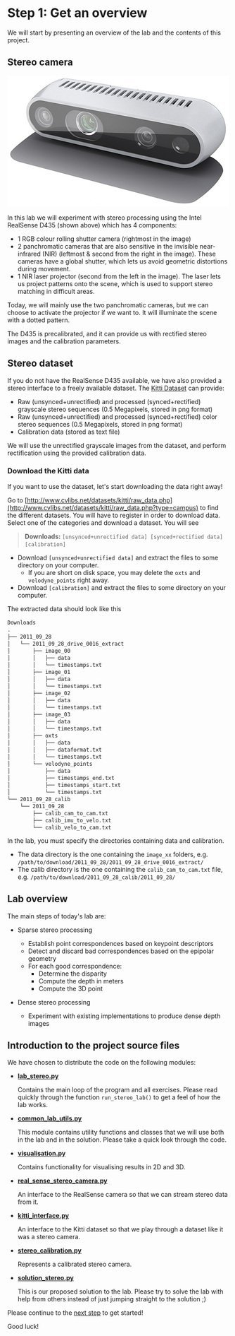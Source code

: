 # Step 1: Get an overview
We will start by presenting an overview of the lab and the contents of this project.

## Stereo camera
![Picture of the Intel RealSense D435](img/realsense_d435_perspective.jpg)

In this lab we will experiment with stereo processing using the Intel RealSense D435 (shown above) which has 4 components:
  - 1 RGB colour rolling shutter camera (rightmost in the image)
  - 2 panchromatic cameras that are also sensitive in the invisible near-infrared (NIR) (leftmost & second from the right in the image).
    These cameras have a global shutter, which lets us avoid geometric distortions during movement.
  - 1 NIR laser projector (second from the left in the image).
    The laser lets us project patterns onto the scene, which is used to support stereo matching in difficult areas.

Today, we will mainly use the two panchromatic cameras, but we can choose to activate the projector if we want to. 
It will illuminate the scene with a dotted pattern.

The D435 is precalibrated, and it can provide us with rectified stereo images and the calibration parameters.

## Stereo dataset
If you do not have the RealSense D435 available, we have also provided a stereo interface to a freely available dataset.
The [Kitti Dataset](http://www.cvlibs.net/datasets/kitti/index.php) can  provide:
  - Raw (unsynced+unrectified) and processed (synced+rectified) grayscale stereo sequences (0.5 Megapixels, stored in png format)
  - Raw (unsynced+unrectified) and processed (synced+rectified) color stereo sequences (0.5 Megapixels, stored in png format)
  - Calibration data (stored as text file)

We will use the unrectified grayscale images from the dataset, and perform rectification using the provided calibration data.

### Download the Kitti data
If you want to use the dataset, let's start downloading the data right away!

Go to [http://www.cvlibs.net/datasets/kitti/raw_data.php](http://www.cvlibs.net/datasets/kitti/raw_data.php?type=campus) to find the different datasets. 
You will have to register in order to download data.
Select one of the categories and download a dataset.
You will see

> **Downloads:** `[unsynced+unrectified data] [synced+rectified data] [calibration]`

- Download `[unsynced+unrectified data]` and extract the files to some directory on your computer.
  - If you are short on disk space, you may delete the `oxts` and `velodyne_points` right away.
- Download `[calibration]` and extract the files to some directory on your computer.


The extracted data should look like this
```
Downloads
.
├── 2011_09_28
│   └── 2011_09_28_drive_0016_extract
│       ├── image_00
│       │   ├── data
│       │   └── timestamps.txt
│       ├── image_01
│       │   ├── data
│       │   └── timestamps.txt
│       ├── image_02
│       │   ├── data
│       │   └── timestamps.txt
│       ├── image_03
│       │   ├── data
│       │   └── timestamps.txt
│       ├── oxts
│       │   ├── data
│       │   ├── dataformat.txt
│       │   └── timestamps.txt
│       └── velodyne_points
│           ├── data
│           ├── timestamps_end.txt
│           ├── timestamps_start.txt
│           └── timestamps.txt
└── 2011_09_28_calib
    └── 2011_09_28
        ├── calib_cam_to_cam.txt
        ├── calib_imu_to_velo.txt
        └── calib_velo_to_cam.txt
```

In the lab, you must specify the directories containing data and calibration.
- The data directory is the one containing the `image_xx` folders, e.g. `/path/to/download/2011_09_28/2011_09_28_drive_0016_extract/`
- The calib directory is the one containing the `calib_cam_to_cam.txt` file, e.g. `/path/to/download/2011_09_28_calib/2011_09_28/`


## Lab overview
The main steps of today's lab are:

- Sparse stereo processing
  - Establish point correspondences based on keypoint descriptors
  - Detect and discard bad correspondences based on the epipolar geometry
  - For each good correspondence:
    - Determine the disparity
    - Compute the depth in meters
    - Compute the 3D point

- Dense stereo processing
   - Experiment with existing implementations to produce dense depth images

## Introduction to the project source files
We have chosen to distribute the code on the following modules:

- [**lab_stereo.py**](../lab_stereo.py)

  Contains the main loop of the program and all exercises.
  Please read quickly through the function `run_stereo_lab()` to get a feel of how the lab works.

- [**common_lab_utils.py**](../common_lab_utils.py)

  This module contains utility functions and classes that we will use both in the lab and in the solution.
  Please take a quick look through the code.

- [**visualisation.py**](../visualisation.py)  

  Contains functionality for visualising results in 2D and 3D.

- [**real_sense_stereo_camera.py**](../real_sense_stereo_camera.py)

  An interface to the RealSense camera so that we can stream stereo data from it.

- [**kitti_interface.py**](../kitti_interface.py)

  An interface to the Kitti dataset so that we play through a dataset like it was a stereo camera.

- [**stereo_calibration.py**](../stereo_calibration.py)

  Represents a calibrated stereo camera.

- [**solution_stereo.py**](../solution_stereo.py)

  This is our proposed solution to the lab.
  Please try to solve the lab with help from others instead of just jumping straight to the solution ;)

    
Please continue to the [next step](2-sparse-stereo-processing.md) to get started!

Good luck!
